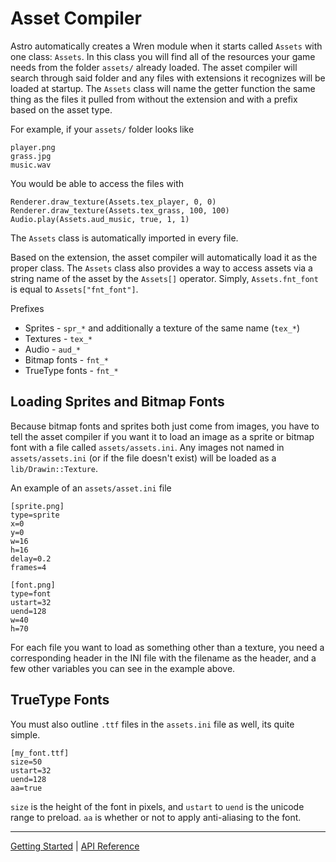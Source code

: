 # Asset Compiler
Astro automatically creates a Wren module when it starts called `Assets` with one class:
`Assets`. In this class you will find all of the resources your game needs from the folder
`assets/` already loaded. The asset compiler will search through said folder and any
files with extensions it recognizes will be loaded at startup. The `Assets` class will
name the getter function the same thing as the files it pulled from without the extension and
with a prefix based on the asset type.

For example, if your `assets/` folder looks like

    player.png
    grass.jpg
    music.wav

You would be able to access the files with

    Renderer.draw_texture(Assets.tex_player, 0, 0)
    Renderer.draw_texture(Assets.tex_grass, 100, 100)
    Audio.play(Assets.aud_music, true, 1, 1)
    
The `Assets` class is automatically imported in every file.

Based on the extension, the asset compiler will automatically load it as the proper class.
The `Assets` class also provides a way to access assets via a string name of the asset by the
`Assets[]` operator. Simply, `Assets.fnt_font` is equal to `Assets["fnt_font"]`.

Prefixes

 + Sprites - `spr_*` and additionally a texture of the same name (`tex_*`)
 + Textures - `tex_*`
 + Audio - `aud_*`
 + Bitmap fonts - `fnt_*`
 + TrueType fonts - `fnt_*`

## Loading Sprites and Bitmap Fonts
Because bitmap fonts and sprites both just come from images, you have to tell the asset compiler
if you want it to load an image as a sprite or bitmap font with a file called `assets/assets.ini`.
Any images not named in `assets/assets.ini` (or if the file doesn't exist) will be loaded as a
`lib/Drawin::Texture`.

An example of an `assets/asset.ini` file

    [sprite.png]
    type=sprite
    x=0
    y=0
    w=16
    h=16
    delay=0.2
    frames=4
    
    [font.png]
    type=font
    ustart=32
    uend=128
    w=40
    h=70

For each file you want to load as something other than a texture, you need a corresponding
header in the INI file with the filename as the header, and a few other variables you can
see in the example above.

## TrueType Fonts
You must also outline `.ttf` files in the `assets.ini` file as well, its quite simple.

    [my_font.ttf]
    size=50
    ustart=32
    uend=128
    aa=true

`size` is the height of the font in pixels, and `ustart` to `uend` is the unicode range to
preload. `aa` is whether or not to apply anti-aliasing to the font.

--------

[Getting Started](GettingStarted.md) | [API Reference](API.md)
